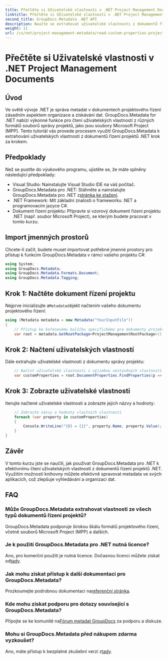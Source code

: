 ```yaml
---
title: Přečtěte si Uživatelské vlastnosti v .NET Project Management Documents
linktitle: Přečtěte si Uživatelské vlastnosti v .NET Project Management Documents
second_title: GroupDocs.Metadata .NET API
description: Naučte se extrahovat uživatelské vlastnosti z dokumentů řízení projektů .NET pomocí GroupDocs.Metadata pro .NET. Vylepšete svou správu metadat.
weight: 11
url: /cs/net/project-management-metadata/read-custom-properties-project-management-documents/
---
```


# Přečtěte si Uživatelské vlastnosti v .NET Project Management Documents

## Úvod
Ve světě vývoje .NET je správa metadat v dokumentech projektového řízení zásadním aspektem organizace a získávání dat. GroupDocs.Metadata for .NET nabízí výkonné funkce pro čtení uživatelských vlastností z různých formátů souborů správy projektů, jako jsou soubory Microsoft Project (MPP). Tento tutoriál vás provede procesem využití GroupDocs.Metadata k extrahování uživatelských vlastností z dokumentů řízení projektů .NET krok za krokem.
## Předpoklady
Než se pustíte do výukového programu, ujistěte se, že máte splněny následující předpoklady:
- Visual Studio: Nainstalujte Visual Studio IDE na váš počítač.
-  GroupDocs.Metadata pro .NET: Stáhněte a nainstalujte GroupDocs.Metadata pro .NET z[stránka ke stažení](https://releases.groupdocs.com/metadata/net/).
- .NET Framework: Mít základní znalosti o frameworku .NET a programovacím jazyce C#.
- Dokument řízení projektu: Připravte si vzorový dokument řízení projektu .NET (např. soubor Microsoft Project), se kterým budete pracovat v tomto kurzu.

## Import jmenných prostorů
Chcete-li začít, budete muset importovat potřebné jmenné prostory pro přístup k funkcím GroupDocs.Metadata v rámci vašeho projektu C#:
```csharp
using System;
using GroupDocs.Metadata;
using GroupDocs.Metadata.Formats.Document;
using GroupDocs.Metadata.Tagging;
```
## Krok 1: Načtěte dokument řízení projektu
 Nejprve inicializujte a`Metadata`objekt načtením vašeho dokumentu projektového řízení:
```csharp
using (Metadata metadata = new Metadata("YourInputFile"))
{
    // Přístup ke kořenovému balíčku specifickému pro dokumenty projektového řízení
    var root = metadata.GetRootPackage<ProjectManagementRootPackage>();
```
## Krok 2: Načtení uživatelských vlastností
Dále extrahujte uživatelské vlastnosti z dokumentu správy projektu:
```csharp
    // Načíst uživatelské vlastnosti s výjimkou vestavěných vlastností
    var customProperties = root.DocumentProperties.FindProperties(p => !p.Tags.Contains(Tags.Document.BuiltIn));
```
## Krok 3: Zobrazte uživatelské vlastnosti
Iterujte načtené uživatelské vlastnosti a zobrazte jejich názvy a hodnoty:
```csharp
    // Zobrazte názvy a hodnoty vlastních vlastností
    foreach (var property in customProperties)
    {
        Console.WriteLine("{0} = {1}", property.Name, property.Value);
    }
}
```

## Závěr
V tomto kurzu jste se naučili, jak používat GroupDocs.Metadata pro .NET k efektivnímu čtení uživatelských vlastností z dokumentů řízení projektů .NET. Využitím možností knihovny můžete efektivně spravovat metadata ve svých aplikacích, což zlepšuje vyhledávání a organizaci dat.

## FAQ
### Může GroupDocs.Metadata extrahovat vlastnosti ze všech typů dokumentů řízení projektů?
GroupDocs.Metadata podporuje širokou škálu formátů projektového řízení, včetně souborů Microsoft Project (MPP) a dalších.
### Je k použití GroupDocs.Metadata pro .NET nutná licence?
 Ano, pro komerční použití je nutná licence. Dočasnou licenci můžete získat od[tady](https://purchase.groupdocs.com/temporary-license/).
### Jak mohu získat přístup k další dokumentaci pro GroupDocs.Metadata?
 Prozkoumejte podrobnou dokumentaci na[referenční stránka](https://tutorials.groupdocs.com/metadata/net/).
### Kde mohu získat podporu pro dotazy související s GroupDocs.Metadata?
 Připojte se ke komunitě na[Fórum metadat GroupDocs](https://forum.groupdocs.com/c/metadata/14) za podporu a diskuze.
### Mohu si GroupDocs.Metadata před nákupem zdarma vyzkoušet?
 Ano, máte přístup k bezplatné zkušební verzi z[tady](https://releases.groupdocs.com/).